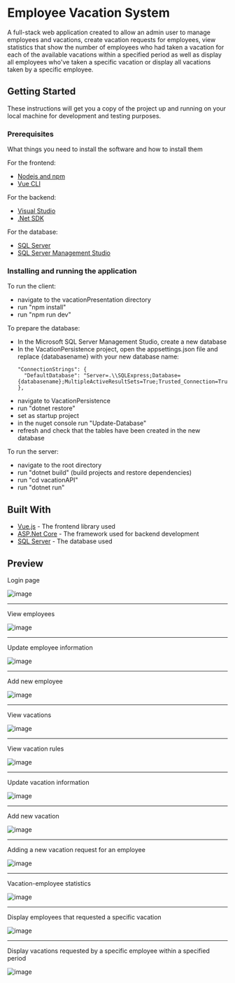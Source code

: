 # Employee Vacation System

A full-stack web application created to allow an admin user to manage employees and vacations, create vacation requests for employees, view statistics that show 
the number of employees who had taken a vacation for each of the available vacations within a specified period as well as display all employees who've taken a specific
vacation or display all vacations taken by a specific employee.

## Getting Started

These instructions will get you a copy of the project up and running on your local machine for development and testing purposes.

### Prerequisites

What things you need to install the software and how to install them

For the frontend:
- [Nodejs and npm](https://nodejs.org/en)
- [Vue CLI](https://cli.vuejs.org/#getting-started)

For the backend:
- [Visual Studio](https://visualstudio.microsoft.com/)
- [.Net SDK](https://dotnet.microsoft.com/en-us/download)

For the database:
- [SQL Server](https://www.microsoft.com/en-us/sql-server/sql-server-downloads)
- [SQL Server Management Studio](https://learn.microsoft.com/en-us/sql/ssms/download-sql-server-management-studio-ssms?view=sql-server-ver16#download-ssms)


### Installing and running the application
To run the client:
- navigate to the vacationPresentation directory
- run "npm install"
- run "npm run dev"

To prepare the database:
- In the Microsoft SQL Server Management Studio, create a new database
- In the VacationPersistence project, open the appsettings.json file and replace {databasename} with your new database name:
  ```
  "ConnectionStrings": {
    "DefaultDatabase": "Server=.\\SQLExpress;Database={databasename};MultipleActiveResultSets=True;Trusted_Connection=True;TrustServerCertificate=true"
  },
  ```
- navigate to VacationPersistence
- run "dotnet restore"
- set as startup project
- in the nuget console run "Update-Database"
- refresh and check that the tables have been created in the new database

To run the server:
- navigate to the root directory
- run "dotnet build" (build projects and restore dependencies)
- run "cd vacationAPI"
- run "dotnet run"


## Built With

* [Vue.js](https://vuejs.org/) - The frontend library used
* [ASP.Net Core](https://dotnet.microsoft.com/en-us/apps/aspnet) - The framework used for backend development
* [SQL Server](https://www.microsoft.com/en-us/sql-server/sql-server-downloads) - The database used

## Preview
Login page

![image](https://github.com/NadaAlinour/employee-vacation-system/assets/48387157/a80f6914-1563-47cc-b49d-fa098ffe9be6)  

---

View employees

![image](https://github.com/NadaAlinour/employee-vacation-system/assets/48387157/cac3b079-e666-4a75-92c2-5a858c4d4ad2)  

---

Update employee information

![image](https://github.com/NadaAlinour/employee-vacation-system/assets/48387157/b900c514-0fb3-4de2-8716-569b75d7d95d)  

---

Add new employee

![image](https://github.com/NadaAlinour/employee-vacation-system/assets/48387157/ae9c4d4c-f699-4203-8a03-955779ba8019)  

---

View vacations

![image](https://github.com/NadaAlinour/employee-vacation-system/assets/48387157/f08ef37a-6808-42be-bebc-29310903abb1)  

---

View vacation rules

![image](https://github.com/NadaAlinour/employee-vacation-system/assets/48387157/057c0177-ef72-4a3c-8e9c-98bc52376a48)  

---

Update vacation information

![image](https://github.com/NadaAlinour/employee-vacation-system/assets/48387157/32ed7414-9911-4d6d-a111-2f091a968cbe)  

---

Add new vacation

![image](https://github.com/NadaAlinour/employee-vacation-system/assets/48387157/94ea029d-c99b-420d-b0dc-e3c37ea1de07)  

---

Adding a new vacation request for an employee

![image](https://github.com/NadaAlinour/employee-vacation-system/assets/48387157/960a811e-6a4f-4929-b4d6-3df380bcbe7d)  

---

Vacation-employee statistics

![image](https://github.com/NadaAlinour/employee-vacation-system/assets/48387157/632c5e0c-993f-4b06-97ac-61f60e80ab70)  

---

Display employees that requested a specific vacation

![image](https://github.com/NadaAlinour/employee-vacation-system/assets/48387157/2bd0cc26-4e0d-46cc-916e-dd4928db6148)  

---

Display vacations requested by a specific employee within a specified period

![image](https://github.com/NadaAlinour/employee-vacation-system/assets/48387157/0a03ba6c-a963-4d9d-80c1-af12e61712d2)
